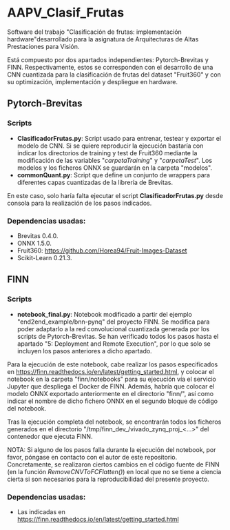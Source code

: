 # AAPV_Clasif_Frutas

Software del trabajo "Clasificación de frutas: implementación hardware"desarrollado para la asignatura de Arquitecturas de Altas Prestaciones para Visión. 

Está compuesto por dos apartados independientes: Pytorch-Brevitas y FINN. Respectivamente, estos se corresponden con el desarrollo de una CNN cuantizada para la clasificación de frutas del dataset "Fruit360" y con su optimización, implementación y despliegue en hardware.

## Pytorch-Brevitas

### Scripts

- __ClasificadorFrutas.py__: Script usado para entrenar, testear y exportar el modelo de CNN. Si se quiere reproducir la ejecución bastaría con indicar los directorios de training y test de Fruit360 mediante la modificación de las variables "*carpetaTraining*" y "*carpetaTest*". Los modelos y los ficheros ONNX se guardarán en la carpeta "modelos".
- __commonQuant.py__: Script que define un conjunto de wrappers para diferentes capas cuantizadas de la librería de Brevitas.

En este caso, solo haría falta ejecutar el script __ClasificadorFrutas.py__ desde consola para la realización de los pasos indicados.

### Dependencias usadas:

- Brevitas 0.4.0.
- ONNX 1.5.0.
- Fruit360: https://github.com/Horea94/Fruit-Images-Dataset
- Scikit-Learn 0.21.3.

## FINN

### Scripts

- __notebook_final.py__: Notebook modificado a partir del ejemplo "end2end_example/bnn-pynq" del proyecto FINN. Se modifica para poder adaptarlo a la red convolucional cuantizada generada por los scripts de Pytorch-Brevitas. Se han verificado todos los pasos hasta el apartado "5: Deployment and Remote Execution", por lo que solo se incluyen los pasos anteriores a dicho apartado.

Para la ejecución de este notebook, cabe realizar los pasos especificados en https://finn.readthedocs.io/en/latest/getting_started.html, y colocar el notebook en la carpeta "finn/notebooks" para su ejecución vía el servicio Jupyter que despliega el Docker de FINN. Además, habría que colocar el modelo ONNX exportado anteriormente en el directorio "finn/", así como indicar el nombre de dicho fichero ONNX en el segundo bloque de código del notebook.

Tras la ejecución completa del notebook, se encontrarán todos los ficheros generados en el directorio "/tmp/finn_dev_<USUARIO>/vivado_zynq_proj_<...>" del contenedor que ejecuta FINN. 
  
NOTA: Si alguno de los pasos falla durante la ejecución del notebook, por favor, póngase en contacto con el autor de este repositorio. Concretamente, se realizaron ciertos cambios en el código fuente de FINN (en la función *RemoveCNVToFCFlatten()*) en local que no se tiene a ciencia cierta si son necesarios para la reproducibilidad del presente proyecto.

### Dependencias usadas:

- Las indicadas en https://finn.readthedocs.io/en/latest/getting_started.html
